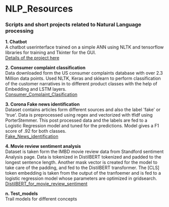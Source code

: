 # NLP_Resources
### Scripts and short projects related to Natural Language processing  

**1. Chatbot**  
A chatbot userinterface trained on a simple ANN using NLTK and tensorflow libraries for training and Tkinter for the GUI.  
[Details of the project here](Chatbot/Readme.md)

**2. Consumer complaint classification**  
Data downloaded form the US consumer complaints database with over 2.3 Million data points. Used NLTK, Keras and sklearn to perform classification of the customer narratives
in to different product classes with the help of Embedding and LSTM layers.  
[Consumer_Complaint_Clasification](https://github.com/mayanksinghkgp/NLP_Resources/tree/main/Consumer_Complaint_Clasification)  

**3. Corona Fake news identification**  
Dataset contains articles form different sources and also the label 'fake' or 'true'. Data is preprocessed using regex and vectorized with tfidf using PorterStemmer. This post
processed data and the labels are fed to a Logistic Regression model and tuned for the predictions. Model gives a F1 score of .92 for both classes.  
[Fake_News_identification](https://github.com/mayanksinghkgp/NLP_Resources/tree/main/Fake_News_identification)  

**4. Movie review sentiment analysis**  
Dataset is taken form the IMBD movie review data from Standford sentiment Analysis page. Data is tokenized in DistilBERT tokenized and padded to the longest sentence length. Another mask vector is created for the model to take care of the padding, and fed to the DistilBERT transformer. The [CLS] token embedding is taken from the output of the tranfoemer and is fed to a logistic regression model whose parameters are optimized in gridsearch.  
[DistilBERT_for_movie_review_sentiment](https://github.com/mayanksinghkgp/NLP_Resources/tree/main/DistilBERT_for_movie_review_sentiment)  

**n. Test_models**  
Trail models for different concepts  
